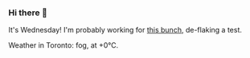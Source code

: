 ### Hi there :wave:

It's Wednesday! I'm probably working for [this bunch](https://github.com/kohofinancial), de-flaking a test.

Weather in Toronto: fog, at +0°C.
